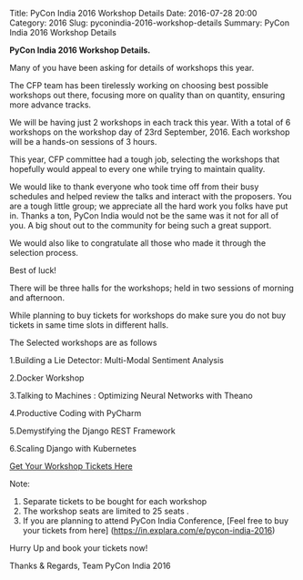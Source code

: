 Title: PyCon India 2016 Workshop Details
Date: 2016-07-28 20:00
Category: 2016
Slug: pyconindia-2016-workshop-details
Summary: PyCon India 2016 Workshop Details


**PyCon India 2016 Workshop Details.**

Many of you have been asking for details of workshops this year.

The CFP team has been tirelessly working on choosing best possible
workshops out there, focusing more on quality than on quantity, ensuring
more advance tracks. 

We will be having just 2 workshops in each track this year.
With a total of 6 workshops on the workshop day of 23rd September, 2016.
Each workshop will be a hands-on sessions of 3 hours.

This year, CFP committee had a tough job, selecting the workshops that hopefully would 
appeal to every one while trying to maintain quality.

We would like to thank everyone who took time off from their busy schedules and 
helped review the talks and interact with the proposers. You are a tough little group;
we appreciate all the hard work you folks have put in. Thanks a ton, PyCon India
would not be the same was it not for all of you. A big shout out to the community for
being such a great support.
 
 We would also like to congratulate all those who made it through the selection process.
 
 Best of luck!

There will be three halls for the workshops; held in two sessions of morning
and afternoon. 

While planning to buy tickets for workshops do make sure you do not buy tickets
in same time slots in different halls.


The Selected workshops are as follows
    
1.Building a Lie Detector: Multi-Modal Sentiment Analysis

2.Docker Workshop

3.Talking to Machines : Optimizing Neural Networks with Theano

4.Productive Coding with PyCharm

5.Demystifying the Django REST Framework

6.Scaling Django with Kubernetes

[Get Your Workshop Tickets Here](https://in.explara.com/e/pycon-india-2016)

Note:
 1. Separate tickets to be bought for each workshop 
 2. The workshop seats are  limited to  25 seats .
 3. If you are planning to attend PyCon India Conference, [Feel free to buy your tickets from here] (https://in.explara.com/e/pycon-india-2016)

Hurry Up and book your tickets now!

Thanks & Regards,
Team PyCon India 2016
